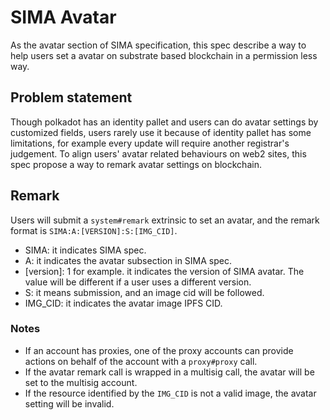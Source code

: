 # SIMA Avatar

As the avatar section of SIMA specification, this spec describe a way to help users set a avatar on substrate based
blockchain in a permission less way.

## Problem statement

Though polkadot has an identity pallet and users can do avatar settings by customized fields, users rarely use it
because of identity pallet has some limitations, for example every update will require another registrar's judgement. To
align users' avatar related behaviours on web2 sites, this spec propose a way to remark avatar settings on blockchain.

## Remark

Users will submit a `system#remark` extrinsic to set an avatar, and the remark format is `SIMA:A:[VERSION]:S:[IMG_CID]`.

- SIMA: it indicates SIMA spec.
- A: it indicates the avatar subsection in SIMA spec.
- [version]: 1 for example. it indicates the version of SIMA avatar. The value will be different if a user uses a
  different version.
- S: it means submission, and an image cid will be followed.
- IMG_CID: it indicates the avatar image IPFS CID.

### Notes

- If an account has proxies, one of the proxy accounts can provide actions on behalf of the account with a `proxy#proxy`
  call.
- If the avatar remark call is wrapped in a multisig call, the avatar will be set to the multisig account.
- If the resource identified by the `IMG_CID` is not a valid image, the avatar setting will be invalid.
